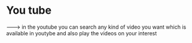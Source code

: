 # You tube

---> in the youtube you can search any kind of video you want which is available in youtybe and also play the videos on your interest